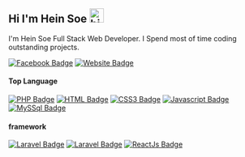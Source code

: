 ## Hi I'm Hein Soe <img src="https://user-images.githubusercontent.com/1303154/88677602-1635ba80-d120-11ea-84d8-d263ba5fc3c0.gif" width="28px" alt="hi">

I'm Hein Soe Full Stack Web Developer. I Spend most of time coding outstanding projects.


[![Facebook Badge](https://img.shields.io/badge/-hheinsoee-3b5998?style=flat&labelColor=3b5998&logo=facebook&logoColor=white)](https://www.facebook.com/hheinsoee/) 
[![Website Badge](https://img.shields.io/badge/-hi@heinsoe.com-c0392b?style=flat&labelColor=c0392b&logo=Mail.Ru&logoColor=white)](mailto:hi@heinsoe.com)


#### Top Language

<!-- TODO: Make technologies links takes you to repositories -->

[![PHP Badge](https://img.shields.io/badge/-Php-0077dd?style=for-the-badge&labelColor=black&logo=php&logoColor=0077dd )](#) 
[![HTML Badge](https://img.shields.io/badge/-html-ff4400?style=for-the-badge&labelColor=black&logo=html5&logoColor=ff4400)](#) 
[![CSS3 Badge](https://img.shields.io/badge/-css3-ff9900?style=for-the-badge&labelColor=black&logo=css3&logoColor=ff9900)](#) 
[![Javascript Badge](https://img.shields.io/badge/-Javascript-F0DB4F?style=for-the-badge&labelColor=black&logo=javascript&logoColor=F0DB4F)](#)  
[![MySSql Badge](https://img.shields.io/badge/-MySql-888888?style=for-the-badge&labelColor=white&logo=MySql&logoColor=888888)](#) 

#### framework
[![Laravel Badge](https://img.shields.io/badge/-Laravel-fb503b?style=for-the-badge&labelColor=white&logo=laravel&logoColor=fb503b )](#) 
[![Laravel Badge](https://img.shields.io/badge/-lumen-fb503b?style=for-the-badge&labelColor=white&logo=lumen&logoColor=fb503b )](#) 
[![ReactJs Badge](https://img.shields.io/badge/-ReactJs-0099ff?style=for-the-badge&labelColor=black&logo=react&logoColor=0099ff)](#)


<!-- #### Profile Visits  -->

<!-- ![visitors](https://visitor-badge.glitch.me/badge?page_id=hheinsoee.hheinsoee) -->
